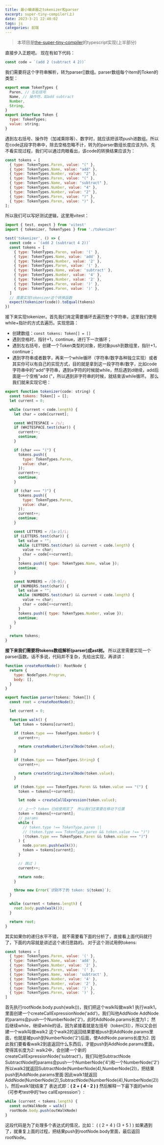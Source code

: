 ```yaml
---
title: 最小编译器之tokenizer和parser
excerpt: super-tiny-compiler(上)
date: 2023-3-21 22:40:02
tags: js
categories: 前端
---
```

> 本项目是[the-super-tiny-compiler](https://github.com/jamiebuilds/the-super-tiny-compiler)的typescript实现(上半部分)

直接步入正题吧。
现在有如下代码：
```js
const code = `(add 2 (subtract 4 2))`
```
我们需要将这个字符串解析，转为parser[]数组。parser数组每个item的Token的类型：
```js
export enum TokenTypes {
  Paren, // 左右括号
  Name, // 操作符，如add subtract
  Number,
  String,
}
export interface Token {
  type: TokenTypes;
  value: string;
}
```
遇到左右括号、操作符（加减乘除等）、数字时，就应该把该项push进数组。所以在code这段字符串中，除去空格忽略不计，转为的parser数组长度应该为9。先不看实现过程，我们可以通过肉眼看出，该code的转换结果应该为：
```js
const tokens = [
  { type: TokenTypes.Paren, value: "(" },
  { type: TokenTypes.Name, value: "add" },
  { type: TokenTypes.Number, value: "2" },
  { type: TokenTypes.Paren, value: "(" },
  { type: TokenTypes.Name, value: "subtract" },
  { type: TokenTypes.Number, value: "4" },
  { type: TokenTypes.Number, value: "2" },
  { type: TokenTypes.Paren, value: ")" },
  { type: TokenTypes.Paren, value: ")" },
];
```
所以我们可以写好测试逻辑，这里用vitest：
```js
import { test, expect } from 'vitest'
import { tokenizer, TokenTypes } from './tokenizer'

test('tokenizer', () => {
  const code = `(add 2 (subtract 4 2))`
  const tokens = [
    { type: TokenTypes.Paren, value: '(' },
    { type: TokenTypes.Name, value: 'add' },
    { type: TokenTypes.Number, value: '2' },
    { type: TokenTypes.Paren, value: '(' },
    { type: TokenTypes.Name, value: 'subtract' },
    { type: TokenTypes.Number, value: '4' },
    { type: TokenTypes.Number, value: '2' },
    { type: TokenTypes.Paren, value: ')' },
    { type: TokenTypes.Paren, value: ')' },
  ]
  // 需要实现tokenizer这个转换函数
  expect(tokenizer(code)).toEqual(tokens)
})
```
接下来实现tokenizer。首先我们肯定需要循环去遍历整个字符串，这里我们使用while+指针的方式去遍历。实现思路：
- 创建数组：`const tokens: Token[] = []`
- 遇到空格时，指针+1，continue，进行下一次循环；
- 遇到左右括号，创建一个Token类型的对象，把对象push到数组里，指针+1，continue；
- 遇到字符串或者数字，再来一个while循环（字符串/数字各种独立实现）或者其实你可以有自己的实现方式，目的就是拿到这一段字符串/数字，比如code字符串中的"add"字符串，遇到a字符的时候就while，然后遇到d继续，add后面是一个空格"add ("，所以遇到非字符串的时候，就结束该while循环。
那么我们就来实现它吧：
```js
export function tokenizer(code: string) {
  const tokens: Token[] = [];
  let current = 0;

  while (current < code.length) {
    let char = code[current];

    const WHITESPACE = /s/;
    if (WHITESPACE.test(char)) {
      current++;
      continue;
    }

    if (char === "(") {
      tokens.push({
        type: TokenTypes.Paren,
        value: char,
      });
      current++;
      continue;
    }

    if (char === ")") {
      tokens.push({
        type: TokenTypes.Paren,
        value: char,
      });
      current++;
      continue;
    }

    const LETTERS = /[a-z]/i;
    if (LETTERS.test(char)) {
      let value = "";
      while (LETTERS.test(char) && current < code.length) {
        value += char;
        char = code[++current];
      }
      tokens.push({ type: TokenTypes.Name, value });
      continue;
    }

    const NUMBERS = /[0-9]/;
    if (NUMBERS.test(char)) {
      let value = "";
      while (NUMBERS.test(char) && current < code.length) {
        value += char;
        char = code[++current];
      }
      tokens.push({ type: TokenTypes.Number, value });
      continue;
    }
  }

  return tokens;
}
```


**接下来我们需要将tokens数组解析(parser)成ast树。**
所以这里需要实现一个parser函数。话不多说，代码并不复杂，先给出实现，再讲讲：
```js
function createRootNode(): RootNode {
  return {
    type: NodeTypes.Program,
    body: [],
  }
}

export function parser(tokens: Token[]) {
  const root = createRootNode();

  let current = 0;

  function walk() {
    let token = tokens[current];

    if (token.type === TokenTypes.Number) {
      current++;

      return createNumberLiteralNode(token.value);
    }

    if (token.type === TokenTypes.String) {
      current++;

      return createStringLiteralNode(token.value);
    }

    if (token.type === TokenTypes.Paren && token.value === "(") {
      token = tokens[++current];

      let node = createCallExpression(token.value);

      // 上一个 token 已经使用完了  所以我们还需要在移动下位置
      token = tokens[++current];
      // params
      while (
        // token.type !== TokenType.paren ||
        // (token.type === TokenType.paren && token.value !== ")")
        !(token.type === TokenTypes.Paren && token.value === ")")
      ) {
        node.params.push(walk());
        token = tokens[current];
      }

      // 跳过 )
      current++;

      return node;
    }

    throw new Error(`识别不了的 token: ${token}`);
  }

  while (current < tokens.length) {
    root.body.push(walk());
  }

  return root;
}
```
其实如果你的递归水平不错， 就不需要看下面的分析了，直接看上面代码就行了，下面的内容就是讲述这个递归思路的。
对于这个测试用例tokens:
```js
const tokens = [
  { type: TokenTypes.Paren, value: '(' },
  { type: TokenTypes.Name, value: 'add' },
  { type: TokenTypes.Number, value: '2' },
  { type: TokenTypes.Paren, value: '(' },
  { type: TokenTypes.Name, value: 'subtract' },
  { type: TokenTypes.Number, value: '4' },
  { type: TokenTypes.Number, value: '2' },
  { type: TokenTypes.Paren, value: ')' },
  { type: TokenTypes.Paren, value: ')' },
]
```
首先执行rootNode.body.push(walk())，我们把这个walk叫做walk1
执行walk1，里面创建一个createCallExpressionNode('add')，我们叫他AddNode
AddNode的params会push一个NumberNode('2')，此时AddNode.params长度为1；
然后继续while，继续while的话，因为紧接着就是左括号（token[3]），所以又会创建一个walk叫做walk2
这个walk2的返回结果要被push到AddNode.params里面，也就是被push到NumberNode('2')后面，使AddNode.params长度为2.
因此我们要看看walk2到底返回什么东西后，才能push到AddNode.params里面，使得其长度为2:
walk2中，会创建一个新的createCallExpressionNode('subtract')，我们叫他SubtractNode
SubtractNode的params会push一个NumberNode('4')和一个NumberNode('2')
所以walk2就返回SubtractNode(NumberNode(4),NumberNode(2))，把结果push到AddNode.params里面
因此walk1就返回AddNode(NumberNode(2),SubtractNode(NumberNode(4),NumberNode(2)))，然后walk1就结束了
表达式即：**( 2 + ( 4 - 2 ) )**
然后解释一下最下面的while（可参考test中的'two callExpression'）:
```js
while (current < tokens.length) {
  const outWalkNode = walk()
  rootNode.body.push(outWalkNode)
}
```
这段代码是为了处理多个表达式的情况，比如：
( ( 2 + 4 ) (3 + 5 ) )
如果遇到了，就重复上面的过程，把结果push到rootNode.body里面，最后返回rootNode。